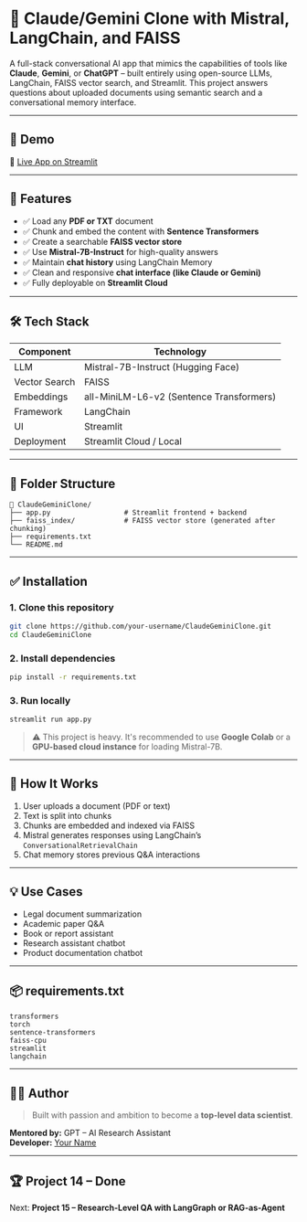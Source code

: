 
# 📘 Claude/Gemini Clone with Mistral, LangChain, and FAISS

A full-stack conversational AI app that mimics the capabilities of tools like **Claude**, **Gemini**, or **ChatGPT** – built entirely using open-source LLMs, LangChain, FAISS vector search, and Streamlit. This project answers questions about uploaded documents using semantic search and a conversational memory interface.

---

## 🚀 Demo

🔗 [Live App on Streamlit](https://your-streamlit-app-link)

---

## 📂 Features

- ✅ Load any **PDF or TXT** document  
- ✅ Chunk and embed the content with **Sentence Transformers**  
- ✅ Create a searchable **FAISS vector store**  
- ✅ Use **Mistral-7B-Instruct** for high-quality answers  
- ✅ Maintain **chat history** using LangChain Memory  
- ✅ Clean and responsive **chat interface (like Claude or Gemini)**  
- ✅ Fully deployable on **Streamlit Cloud**  

---

## 🛠️ Tech Stack

| Component        | Technology                            |
|------------------|----------------------------------------|
| LLM              | Mistral-7B-Instruct (Hugging Face)     |
| Vector Search    | FAISS                                  |
| Embeddings       | all-MiniLM-L6-v2 (Sentence Transformers)|
| Framework        | LangChain                              |
| UI               | Streamlit                              |
| Deployment       | Streamlit Cloud / Local                |

---

## 📁 Folder Structure

```
📁 ClaudeGeminiClone/
├── app.py                  # Streamlit frontend + backend
├── faiss_index/            # FAISS vector store (generated after chunking)
├── requirements.txt
└── README.md
```

---

## ✅ Installation

### 1. Clone this repository

```bash
git clone https://github.com/your-username/ClaudeGeminiClone.git
cd ClaudeGeminiClone
```

### 2. Install dependencies

```bash
pip install -r requirements.txt
```

### 3. Run locally

```bash
streamlit run app.py
```

> ⚠️ This project is heavy. It's recommended to use **Google Colab** or a **GPU-based cloud instance** for loading Mistral-7B.

---

## 🔄 How It Works

1. User uploads a document (PDF or text)
2. Text is split into chunks
3. Chunks are embedded and indexed via FAISS
4. Mistral generates responses using LangChain’s `ConversationalRetrievalChain`
5. Chat memory stores previous Q&A interactions

---

## 💡 Use Cases

- Legal document summarization  
- Academic paper Q&A  
- Book or report assistant  
- Research assistant chatbot  
- Product documentation chatbot  

---

## 📦 requirements.txt

```
transformers
torch
sentence-transformers
faiss-cpu
streamlit
langchain
```

---

## 👨‍💻 Author

> Built with passion and ambition to become a **top-level data scientist**.

**Mentored by:** GPT – AI Research Assistant  
**Developer:** [Your Name](https://github.com/your-profile)

---

## 🏆 Project 14 – Done  
Next: **Project 15 – Research-Level QA with LangGraph or RAG-as-Agent**
